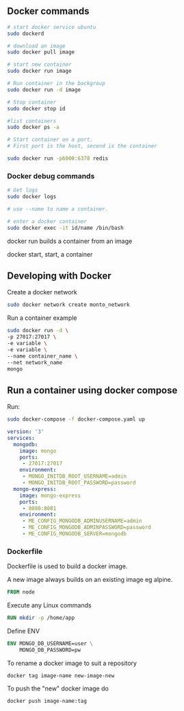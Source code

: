 ## Docker commands

```bash
# start docker service ubuntu
sudo dockerd

# download an image
sudo docker pull image

# start new container
sudo docker run image

# Run container in the backgroup
sudo docker run -d image

# Stop container
sudo docker stop id

#list containers
sudo docker ps -a

# Start container on a port.
# First port is the host, second is the container

sudo docker run -p6000:6378 redis

```

### Docker debug commands

```bash
# Get logs
sudo docker logs

# use --name to name a container.

# enter a docker container 
sudo docker exec -it id/name /bin/bash

```

docker run builds a container from an image

docker start, start, a container

## Developing with Docker

Create a docker network
```bash
sudo docker network create monto_network
```

Run a container example
```bash
sudo docker run -d \
-p 27017:27017 \
-e variable \
-e variable \
--name container_name \
--net network_name
mongo

```
## Run a container using docker compose

Run:
```bash
sudo docker-compose -f docker-compose.yaml up

```

```yaml
version: '3'
services:
  mongodb:
    image: mongo
    ports:
     - 27017:27017
    environment:
     - MONGO_INITDB_ROOT_USERNAME=admin
     - MONGO_INITDB_ROOT_PASSWORD=password
  mongo-express:
    image: mongo-express
    ports:
     - 8080:8081
    environment:
     - ME_CONFIG_MONGODB_ADMINUSERNAME=admin
     - ME_CONFIG_MONGODB_ADMINPASSWORD=password
     - ME_CONFIG_MONGODB_SERVER=mongodb

```

### Dockerfile
Dockerfile is used to build a docker image.

A new image always builds on an existing image eg alpine.
```dockerfile
FROM node
```
Execute any Linux commands
```dockerfile
RUN mkdir -p /home/app
```
Define ENV
```dockerfile
ENV MONGO_DB_USERNAME=user \
    MONGO_DB_PASSWORD=pw
```

To rename a docker image to suit a repository
```
docker tag image-name new-image-new
```

To push the "new" docker image do
```
docker push image-name:tag
```


